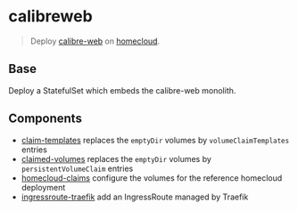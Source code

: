 # calibreweb

> Deploy [calibre-web] on [homecloud].

[calibre-web]: https://github.com/janeczku/calibre-web
[homecloud]: https://github.com/tmorin/homecloud-ansible

## Base

Deploy a StatefulSet which embeds the calibre-web monolith.

## Components

- [claim-templates](components/claim-templates) replaces the `emptyDir` volumes by `volumeClaimTemplates` entries
- [claimed-volumes](components/claimed-volumes) replaces the `emptyDir` volumes by `persistentVolumeClaim` entries
- [homecloud-claims](modules/calibreweb/components/homecloud-volumes) configure the volumes for the reference homecloud deployment 
- [ingressroute-traefik](components/ingressroute-traefik) add an IngressRoute managed by Traefik
